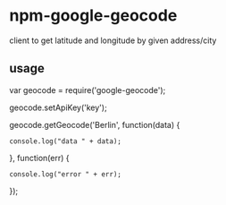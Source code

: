 # npm-google-geocode
client to get latitude and longitude by given address/city

## usage
var geocode = require('google-geocode');

geocode.setApiKey('key');

geocode.getGeocode('Berlin', function(data) {

    console.log("data " + data);

  }, function(err) {

    console.log("error " + err);

});
